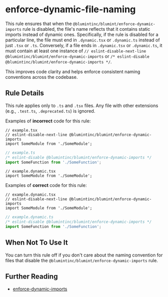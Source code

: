 # enforce-dynamic-file-naming

This rule ensures that when the `@blumintinc/blumint/enforce-dynamic-imports` rule is disabled, the file's name reflects that it contains static imports instead of dynamic ones. Specifically, if the rule is disabled for a particular line, the file must end in `.dynamic.tsx` or `.dynamic.ts` instead of just `.tsx` or `.ts`. Conversely, if a file ends in `.dynamic.tsx` or `.dynamic.ts`, it must contain at least one instance of `// eslint-disable-next-line @blumintinc/blumint/enforce-dynamic-imports` or `/* eslint-disable @blumintinc/blumint/enforce-dynamic-imports */`.

This improves code clarity and helps enforce consistent naming conventions across the codebase.

## Rule Details

This rule applies only to `.ts` and `.tsx` files. Any file with other extensions (e.g., `.test.ts`, `.deprecated.ts`) is ignored.

Examples of **incorrect** code for this rule:

```tsx
// example.tsx
// eslint-disable-next-line @blumintinc/blumint/enforce-dynamic-imports
import SomeModule from './SomeModule';
```

```ts
// example.ts
/* eslint-disable @blumintinc/blumint/enforce-dynamic-imports */
import SomeFunction from './SomeFunction';
```

```tsx
// example.dynamic.tsx
import SomeModule from './SomeModule';
```

Examples of **correct** code for this rule:

```tsx
// example.dynamic.tsx
// eslint-disable-next-line @blumintinc/blumint/enforce-dynamic-imports
import SomeModule from './SomeModule';
```

```ts
// example.dynamic.ts
/* eslint-disable @blumintinc/blumint/enforce-dynamic-imports */
import SomeFunction from './SomeFunction';
```

## When Not To Use It

You can turn this rule off if you don't care about the naming convention for files that disable the `@blumintinc/blumint/enforce-dynamic-imports` rule.

## Further Reading

- [enforce-dynamic-imports](./enforce-dynamic-imports.md)
